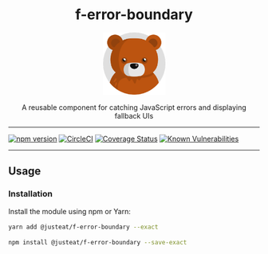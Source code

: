 <div align="center">

# f-error-boundary

<img width="125" alt="Fozzie Bear" src="../../../../bear.png" />

A reusable component for catching JavaScript errors and displaying fallback UIs

</div>

---

[![npm version](https://badge.fury.io/js/%40justeat%2Ff-error-boundary.svg)](https://badge.fury.io/js/%40justeat%2Ff-error-boundary)
[![CircleCI](https://circleci.com/gh/justeat/fozzie-components.svg?style=svg)](https://circleci.com/gh/justeat/workflows/fozzie-components)
[![Coverage Status](https://coveralls.io/repos/github/justeat/f-error-boundary/badge.svg)](https://coveralls.io/github/justeat/f-error-boundary)
[![Known Vulnerabilities](https://snyk.io/test/github/justeat/f-error-boundary/badge.svg?targetFile=package.json)](https://snyk.io/test/github/justeat/f-error-boundary?targetFile=package.json)

---

## Usage

### Installation

Install the module using npm or Yarn:

```sh
yarn add @justeat/f-error-boundary --exact
```

```sh
npm install @justeat/f-error-boundary --save-exact
```


